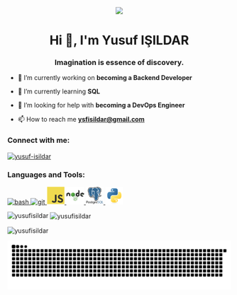 <p align="center"><img src="https://www.dexerto.com/cdn-cgi/image/width=750,quality=60,format=auto/https://editors.dexerto.com/wp-content/uploads/2020/07/heavy-smash-ultimate.jpg"> </p>

<h1 align="center">Hi 👋, I'm Yusuf IŞILDAR</h1>
<h3 align="center">Imagination is essence of discovery.</h3>

- 🔭 I’m currently working on **becoming a Backend Developer**

- 🌱 I’m currently learning **SQL**

- 🤝 I’m looking for help with **becoming a DevOps Engineer**

- 📫 How to reach me **ysfisildar@gmail.com**

<h3 align="left">Connect with me:</h3>
<p align="left">
<a href="https://linkedin.com/in/yusuf-isildar" target="blank"><img align="center" src="https://raw.githubusercontent.com/rahuldkjain/github-profile-readme-generator/master/src/images/icons/Social/linked-in-alt.svg" alt="yusuf-isildar" height="30" width="40" /></a>
</p>

<h3 align="left">Languages and Tools:</h3>
<p align="left"> <a href="https://www.gnu.org/software/bash/" target="_blank" rel="noreferrer"> <img src="https://www.vectorlogo.zone/logos/gnu_bash/gnu_bash-icon.svg" alt="bash" width="40" height="40"/> </a> <a href="https://git-scm.com/" target="_blank" rel="noreferrer"> <img src="https://www.vectorlogo.zone/logos/git-scm/git-scm-icon.svg" alt="git" width="40" height="40"/> </a> <a href="https://developer.mozilla.org/en-US/docs/Web/JavaScript" target="_blank" rel="noreferrer"> <img src="https://raw.githubusercontent.com/devicons/devicon/master/icons/javascript/javascript-original.svg" alt="javascript" width="40" height="40"/> </a> <a href="https://nodejs.org" target="_blank" rel="noreferrer"> <img src="https://raw.githubusercontent.com/devicons/devicon/master/icons/nodejs/nodejs-original-wordmark.svg" alt="nodejs" width="40" height="40"/> </a> <a href="https://www.postgresql.org" target="_blank" rel="noreferrer"> <img src="https://raw.githubusercontent.com/devicons/devicon/master/icons/postgresql/postgresql-original-wordmark.svg" alt="postgresql" width="40" height="40"/> </a> <a href="https://www.python.org" target="_blank" rel="noreferrer"> <img src="https://raw.githubusercontent.com/devicons/devicon/master/icons/python/python-original.svg" alt="python" width="40" height="40"/> </a> </p>

<p><img align="left" src="https://github-readme-stats.vercel.app/api/top-langs?username=yusufisildar&show_icons=true&locale=en&layout=compact" alt="yusufisildar" /></p>

<p>&nbsp;<img align="center" src="https://github-readme-stats.vercel.app/api?username=yusufisildar&show_icons=true&locale=en" alt="yusufisildar" /></p>

<p><img align="center" src="https://github-readme-streak-stats.herokuapp.com/?user=yusufisildar&" alt="yusufisildar" /></p>

<picture>
  <source media="(prefers-color-scheme: dark)" srcset="https://raw.githubusercontent.com/yusufisildar/yusufisildar/output/github-contribution-grid-snake-dark.svg">
  <source media="(prefers-color-scheme: light)" srcset="https://raw.githubusercontent.com/yusufisildar/yusufisildar/output/github-contribution-grid-snake.svg">
  <img alt="github contribution grid snake animation" src="https://raw.githubusercontent.com/yusufisildar/yusufisildar/output/github-contribution-grid-snake.svg">
</picture>
